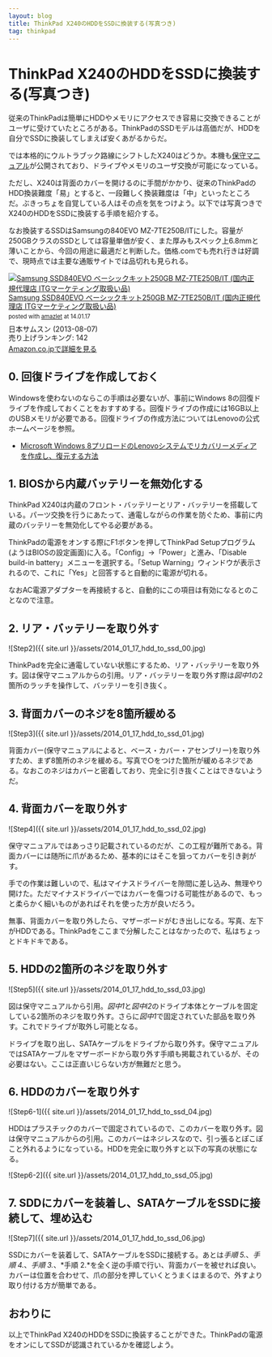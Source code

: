 ```yaml
---
layout: blog
title: ThinkPad X240のHDDをSSDに換装する(写真つき)
tag: thinkpad
---
```


# ThinkPad X240のHDDをSSDに換装する(写真つき)

従来のThinkPadは簡単にHDDやメモリにアクセスでき容易に交換できることがユーザに受けていたところがある。ThinkPadのSSDモデルは高価だが、HDDを自分でSSDに換装してしまえば安くあがるからだ。

では本格的にウルトラブック路線にシフトしたX240はどうか。本機も[保守マニュアル](http://download.lenovo.com/jp/mobiles_pdf/sp40a26001_j.pdf)が公開されており、ドライブやメモリのユーザ交換が可能になっている。

ただし、X240は背面のカバーを開けるのに手間がかかり、従来のThinkPadのHDD換装難度「易」とすると、一段難しく換装難度は「中」といったところだ。ぶきっちょを自覚している人はその点を気をつけよう。以下では写真つきでX240のHDDをSSDに換装する手順を紹介する。

なお換装するSSDはSamsungの840EVO MZ-7TE250B/ITにした。容量が250GBクラスのSSDとしては容量単価が安く、また厚みもスペック上6.8mmと薄いことから、今回の用途に最適だと判断した。価格.comでも売れ行きは好調で、現時点では主要な通販サイトでは品切れも見られる。

<div class="amazlet-box" style="margin-bottom:0px;"><div class="amazlet-image" style="float:left;margin:0px 12px 1px 0px;"><a href="http://www.amazon.co.jp/exec/obidos/ASIN/B00E5YOPZI/xmisao-22/ref=nosim/" name="amazletlink" target="_blank"><img src="http://ecx.images-amazon.com/images/I/413Vg%2BfvzoL._SL160_.jpg" alt="Samsung SSD840EVO ベーシックキット250GB MZ-7TE250B/IT (国内正規代理店 ITGマーケティング取扱い品)" style="border: none;" /></a></div><div class="amazlet-info" style="line-height:120%; margin-bottom: 10px"><div class="amazlet-name" style="margin-bottom:10px;line-height:120%"><a href="http://www.amazon.co.jp/exec/obidos/ASIN/B00E5YOPZI/xmisao-22/ref=nosim/" name="amazletlink" target="_blank">Samsung SSD840EVO ベーシックキット250GB MZ-7TE250B/IT (国内正規代理店 ITGマーケティング取扱い品)</a><div class="amazlet-powered-date" style="font-size:80%;margin-top:5px;line-height:120%">posted with <a href="http://www.amazlet.com/" title="amazlet" target="_blank">amazlet</a> at 14.01.17</div></div><div class="amazlet-detail">日本サムスン (2013-08-07)<br />売り上げランキング: 142<br /></div><div class="amazlet-sub-info" style="float: left;"><div class="amazlet-link" style="margin-top: 5px"><a href="http://www.amazon.co.jp/exec/obidos/ASIN/B00E5YOPZI/xmisao-22/ref=nosim/" name="amazletlink" target="_blank">Amazon.co.jpで詳細を見る</a></div></div></div><div class="amazlet-footer" style="clear: left"></div></div>

## 0. 回復ドライブを作成しておく

Windowsを使わないのならこの手順は必要ないが、事前にWindows 8の回復ドライブを作成しておくことをおすすめする。回復ドライブの作成には16GB以上のUSBメモリが必要である。回復ドライブの作成方法についてはLenovoの公式ホームページを参照。

- [Microsoft Windows 8プリロードのLenovoシステムでリカバリーメディアを作成し、復元する方法](http://support.lenovo.com/ja_JP/research/hints-or-tips/detail.page?AliasID=SF12-D0247)

## 1. BIOSから内蔵バッテリーを無効化する

ThinkPad X240は内蔵のフロント・バッテリーとリア・バッテリーを搭載している。パーツ交換を行うにあたって、通電しながらの作業を防ぐため、事前に内蔵のバッテリーを無効化してやる必要がある。

ThinkPadの電源をオンする際にF1ボタンを押してThinkPad Setupプログラム(ようはBIOSの設定画面)に入る。「Config」->「Power」と進み、「Disable build-in battery」メニューを選択する。「Setup Warning」ウィンドウが表示されるので、これに「Yes」と回答すると自動的に電源が切れる。

なおAC電源アダプターを再接続すると、自動的にこの項目は有効になるとのことなので注意。

## 2. リア・バッテリーを取り外す

![Step2]({{ site.url }}/assets/2014_01_17_hdd_to_ssd_00.jpg)

ThinkPadを完全に通電していない状態にするため、リア・バッテリーを取り外す。図は保守マニュアルからの引用。リア・バッテリーを取り外す際は*図中1*の2箇所のラッチを操作して、バッテリーを引き抜く。

## 3. 背面カバーのネジを8箇所緩める

![Step3]({{ site.url }}/assets/2014_01_17_hdd_to_ssd_01.jpg)

背面カバー(保守マニュアルによると、ベース・カバー・アセンブリー)を取り外すため、まず8箇所のネジを緩める。写真で○をつけた箇所が緩めるネジである。なおこのネジはカバーと密着しており、完全に引き抜くことはできないようだ。

## 4. 背面カバーを取り外す

![Step4]({{ site.url }}/assets/2014_01_17_hdd_to_ssd_02.jpg)

保守マニュアルではあっさり記載されているのだが、この工程が難所である。背面カバーには随所に爪があるため、基本的にはそこを狙ってカバーを引き剥がす。

手での作業は難しいので、私はマイナスドライバーを隙間に差し込み、無理やり開けた。ただマイナスドライバーではカバーを傷つける可能性があるので、もっと柔らかく細いものがあればそれを使った方が良いだろう。

無事、背面カバーを取り外したら、マザーボードがむき出しになる。写真、左下がHDDである。ThinkPadをここまで分解したことはなかったので、私はちょっとドキドキである。

## 5. HDDの2箇所のネジを取り外す

![Step5]({{ site.url }}/assets/2014_01_17_hdd_to_ssd_03.jpg)

図は保守マニュアルから引用。*図中1*と*図中l2*のドライブ本体とケーブルを固定している2箇所のネジを取り外す。さらに*図中1*で固定されていた部品を取り外す。これでドライブが取外し可能となる。

ドライブを取り出し、SATAケーブルをドライブから取り外す。保守マニュアルではSATAケーブルをマザーボードから取り外す手順も掲載されているが、その必要はない。ここは正直いじらない方が無難だと思う。

## 6. HDDのカバーを取り外す

![Step6-1]({{ site.url }}/assets/2014_01_17_hdd_to_ssd_04.jpg)

HDDはプラスチックのカバーで固定されているので、このカバーを取り外す。図は保守マニュアルからの引用。このカバーはネジレスなので、引っ張るとぽこぽこと外れるようになっている。HDDを完全に取り外すと以下の写真の状態になる。

![Step6-2]({{ site.url }}/assets/2014_01_17_hdd_to_ssd_05.jpg)

## 7. SDDにカバーを装着し、SATAケーブルをSSDに接続して、埋め込む

![Step7]({{ site.url }}/assets/2014_01_17_hdd_to_ssd_06.jpg)

SSDにカバーを装着して、SATAケーブルをSSDに接続する。あとは*手順 5.*、*手順 4.*、*手順 3.*、*手順 2.*を全く逆の手順で行い、背面カバーを被せれば良い。カバーは位置を合わせて、爪の部分を押していくとうまくはまるので、外すより取り付ける方が簡単である。

## おわりに

以上でThinkPad X240のHDDをSSDに換装することができた。ThinkPadの電源をオンにしてSSDが認識されているかを確認しよう。
